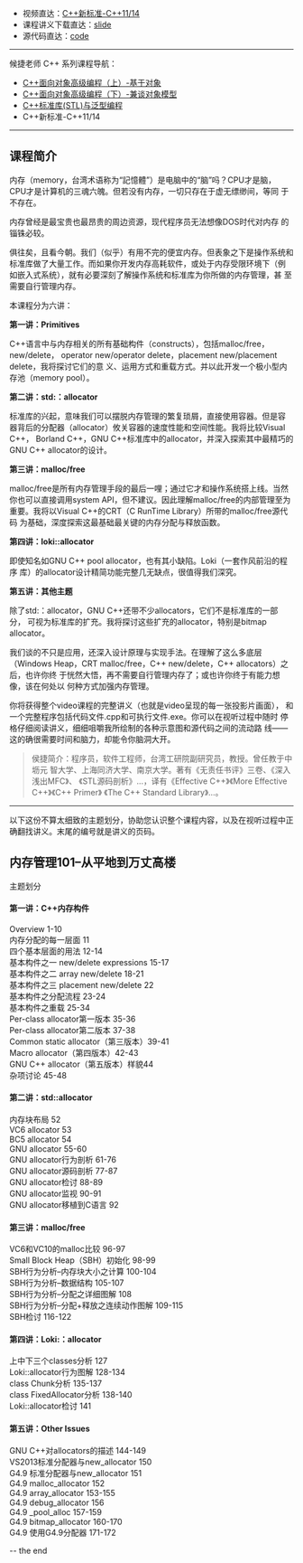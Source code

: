 + 视频直达：[C++新标准-C++11/14](https://www.bilibili.com/video/BV1Rp4y1n7fb)
+ 课程讲义下载直达：[slide](slide/)
+ 源代码直达：[code](./code/)

----

候捷老师 C++ 系列课程导航：

+ [C++面向对象高级编程（上）-基于对象](../C++-OOPBase1-HouJie/)
+ [C++面向对象高级编程（下）-兼谈对象模型](../C++-OOPBase2-HouJie/)
+ [C++标准库(STL)与泛型编程](../C++-STL-HouJie/)
+ C++新标准-C++11/14

---

## 课程简介

内存（memory，台湾术语称为“記憶體”）是电脑中的“脑”吗？CPU才是脑，
CPU才是计算机的三魂六魄。但若没有内存，一切只存在于虚无缥缈间，等同
于不存在。

内存曾经是最宝贵也最昂贵的周边资源，现代程序员无法想像DOS时代对内存
的锱铢必较。

俱往矣，且看今朝。我们（似乎）有用不完的便宜内存。但表象之下是操作系统和
标准库做了大量工作。而如果你开发内存高耗软件，或处于内存受限环境下（例
如嵌入式系统），就有必要深刻了解操作系统和标准库为你所做的内存管理，甚
至需要自行管理内存。

本课程分为六讲：

**第一讲：Primitives**

C++语言中与内存相关的所有基础构件（constructs），包括malloc/free，new/delete，
operator new/operator delete，placement new/placement delete，我将探讨它们的意
义、运用方式和重载方式。并以此开发一个极小型内存池（memory pool）。

**第二讲：std:：allocator**

标准库的兴起，意味我们可以摆脱内存管理的繁复琐屑，直接使用容器。但是容
器背后的分配器（allocator）攸关容器的速度性能和空间性能。我将比较Visual C++，
Borland C++，GNU C++标准库中的allocator，并深入探索其中最精巧的GNU
C++ allocator的设计。

**第三讲：malloc/free**

malloc/free是所有内存管理手段的最后一哩；通过它才和操作系统搭上线。当然
你也可以直接调用system API，但不建议。因此理解malloc/free的内部管理至为
重要。我将以Visual C++的CRT（C RunTime Library）所带的malloc/free源代码
为基础，深度探索这最基础最关键的内存分配与释放函数。

**第四讲：loki::allocator**

即使知名如GNU C++ pool allocator，也有其小缺陷。Loki（一套作风前沿的程序
库）的allocator设计精简功能完整几无缺点，很值得我们深究。

**第五讲：其他主题**

除了std:：allocator，GNU C++还带不少allocators，它们不是标准库的一部分，
可视为标准库的扩充。我将探讨这些扩充的allocator，特别是bitmap allocator。

我们谈的不只是应用，还深入设计原理与实现手法。在理解了这么多底层
（Windows Heap，CRT malloc/free，C++ new/delete，C++ allocators）之后，也许你终
于恍然大悟，再不需要自行管理内存了；或也许你终于有能力想像，该在何处以
何种方式加强内存管理。

你将获得整个video课程的完整讲义（也就是video呈现的每一张投影片画面），
和一个完整程序包括代码文件.cpp和可执行文件.exe。你可以在视听过程中随时
停格仔细阅读讲义，细细咀嚼我所绘制的各种示意图和源代码之间的流动路
线——这的确很需要时间和脑力，却能令你脑洞大开。

> 侯捷简介：程序员，软件工程师，台湾工研院副研究员，教授。曾任教于中坜元
> 智大学、上海同济大学、南京大学。著有《无责任书评》三卷、《深入浅出MFC》、
> 《STL源码剖析》…，译有《Effective C++》《More Effective C++》《C++ Primer》
> 《The C++ Standard Library》…。

---

以下这份不算太细致的主题划分，协助您认识整个课程内容，以及在视听过程中正确翻找讲义。末尾的编号就是讲义的页码。

## 内存管理101–从平地到万丈高楼

主题划分

#### 第一讲：C++内存构件

Overview 1-10<br>
内存分配的每一层面 11<br>
四个基本层面的用法 12-14<br>
基本构件之一 new/delete expressions 15-17<br>
基本构件之二 array new/delete 18-21<br>
基本构件之三 placement new/delete 22<br>
基本构件之分配流程 23-24<br>
基本构件之重载 25-34<br>
Per-class allocator第一版本 35-36<br>
Per-class allocator第二版本 37-38<br>
Common static allocator（第三版本）39-41<br>
Macro allocator（第四版本）42-43<br>
GNU C++ allocator（第五版本）样貌44<br>
杂项讨论 45-48

#### 第二讲：std::allocator

内存块布局 52<br>
VC6 allocator 53<br>
BC5 allocator 54<br>
GNU allocator 55-60<br>
GNU allocator行为剖析 61-76<br>
GNU allocator源码剖析 77-87<br>
GNU allocator检讨 88-89<br>
GNU allocator监视 90-91<br>
GNU allocator移植到C语言 92

#### 第三讲：malloc/free

VC6和VC10的malloc比较 96-97<br>
Small Block Heap（SBH）初始化 98-99<br>
SBH行为分析–内存块大小之计算 100-104<br>
SBH行为分析–数据结构 105-107<br>
SBH行为分析–分配之详细图解 108<br>
SBH行为分析–分配+释放之连续动作图解 109-115<br>
SBH检讨 116-122

#### 第四讲：Loki:：allocator

上中下三个classes分析 127<br>
Loki::allocator行为图解 128-134<br>
class Chunk分析 135-137<br>
class FixedAllocator分析 138-140<br>
Loki::allocator检讨 141

#### 第五讲：Other Issues

GNU C++对allocators的描述 144-149<br>
VS2013标准分配器与new_allocator 150<br>
G4.9 标准分配器与new_allocator 151<br>
G4.9 malloc_allocator 152<br>
G4.9 array_allocator 153-155<br>
G4.9 debug_allocator 156<br>
G4.9 _pool_alloc 157-159<br>
G4.9 bitmap_allocator 160-170<br>
G4.9 使用G4.9分配器 171-172

-- the end